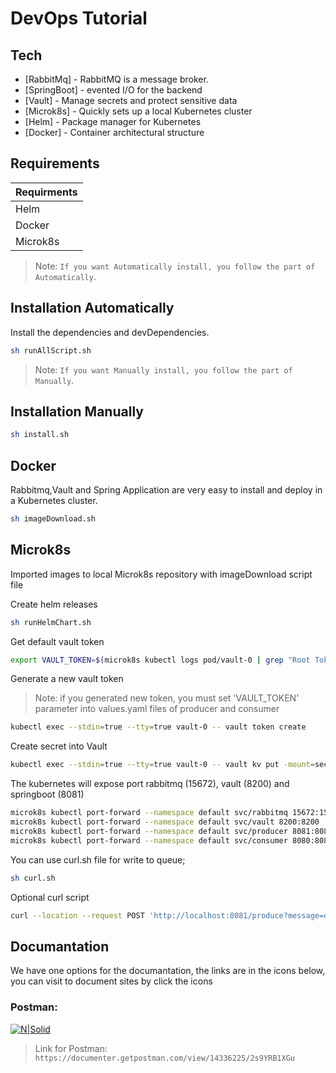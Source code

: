 # DevOps Tutorial

## Tech

- [RabbitMq] - RabbitMQ is a message broker.
- [SpringBoot] - evented I/O for the backend
- [Vault] - Manage secrets and protect sensitive data
- [Microk8s] - Quickly sets up a local Kubernetes cluster
- [Helm] - Package manager for Kubernetes
- [Docker] - Container architectural structure

## Requirements
| Requirments |
| -------|
| Helm|
| Docker |
| Microk8s |

> Note: `If you want Automatically install, you follow the part of Automatically`.

## Installation Automatically

Install the dependencies and devDependencies.

```sh
sh runAllScript.sh
```
> Note: `If you want Manually install, you follow the part of Manually`.

## Installation Manually

```sh
sh install.sh
```

## Docker

Rabbitmq,Vault and Spring Application are very easy to install and deploy in a Kubernetes cluster.

```sh
sh imageDownload.sh
```

## Microk8s

Imported images to local Microk8s repository with imageDownload script file


Create helm releases

```sh
sh runHelmChart.sh
```

Get default vault token 

```sh
export VAULT_TOKEN=$(microk8s kubectl logs pod/vault-0 | grep "Root Token")
```
Generate a new vault token

> Note: if you generated new token, you must set 'VAULT_TOKEN' parameter into values.yaml files of producer and consumer

```sh
kubectl exec --stdin=true --tty=true vault-0 -- vault token create
```
Create secret into Vault

```sh
kubectl exec --stdin=true --tty=true vault-0 -- vault kv put -mount=secret vaultdemo demo.username=user demo.password=user
```

The kubernetes will expose port rabbitmq (15672), vault (8200) and springboot (8081)

```sh
microk8s kubectl port-forward --namespace default svc/rabbitmq 15672:15672  // Optional
microk8s kubectl port-forward --namespace default svc/vault 8200:8200       // Optional
microk8s kubectl port-forward --namespace default svc/producer 8081:8081
microk8s kubectl port-forward --namespace default svc/consumer 8080:8080
```

You can use curl.sh file for write to queue; 
```sh
sh curl.sh
```

Optional curl script

```sh
curl --location --request POST 'http://localhost:8081/produce?message=deployment_test'
```

## Documantation
We have one options for the documantation, the links are in the icons below, you can visit to document sites by click the icons

### Postman: 
[![N|Solid](https://www.svgrepo.com/show/306590/postman.svg)](https://documenter.getpostman.com/view/14336225/2s9YRB1XGu) 
> Link for Postman: `https://documenter.getpostman.com/view/14336225/2s9YRB1XGu`
